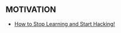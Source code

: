 ## MOTIVATION

- [How to Stop Learning and Start Hacking!](https://www.youtube.com/watch?v=etP1hgJXijw)
